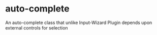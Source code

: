 # auto-complete
An auto-complete class that unlike Input-Wizard Plugin depends upon external controls for selection
